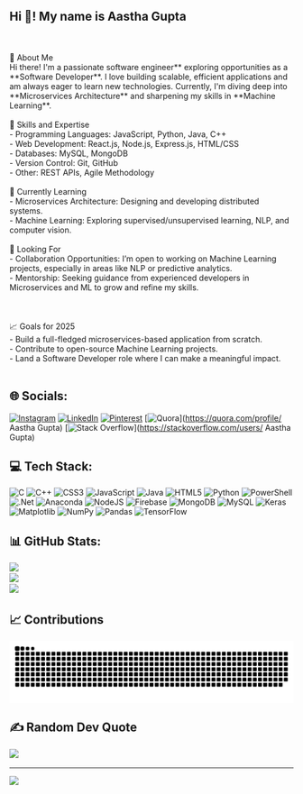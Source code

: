 <h2 align="left">Hi 👋! My name is Aastha Gupta </h2>
<br><br>💫 About Me<br>Hi there! I'm a passionate software engineer** exploring opportunities as a **Software Developer**. I love building scalable, efficient applications and am always eager to learn new technologies. Currently, I'm diving deep into **Microservices Architecture** and sharpening my skills in **Machine Learning**.  <br><br>🚀 Skills and Expertise<br>- Programming Languages: JavaScript, Python, Java, C++  <br>- Web Development: React.js, Node.js, Express.js, HTML/CSS  <br>- Databases: MySQL, MongoDB  <br>- Version Control: Git, GitHub    <br>- Other: REST APIs, Agile Methodology  <br><br>🌱 Currently Learning<br>- Microservices Architecture: Designing and developing distributed systems.  <br>- Machine Learning: Exploring supervised/unsupervised learning, NLP, and computer vision.  <br><br>🤝 Looking For<br>- Collaboration Opportunities: I’m open to working on Machine Learning projects, especially in areas like NLP or predictive analytics.  <br>- Mentorship: Seeking guidance from experienced developers in Microservices and ML to grow and refine my skills.  <br><br><br><br>📈 Goals for 2025<br>- Build a full-fledged microservices-based application from scratch.  <br>- Contribute to open-source Machine Learning projects.  <br>- Land a Software Developer role where I can make a meaningful impact.  <br><br>


## 🌐 Socials:
[![Instagram](https://img.shields.io/badge/Instagram-%23E4405F.svg?logo=Instagram&logoColor=white)](https://instagram.com/19aastha99) [![LinkedIn](https://img.shields.io/badge/LinkedIn-%230077B5.svg?logo=linkedin&logoColor=white)](https://linkedin.com/in/www.linkedin.com/in/aastha-gupta-2270b4147) [![Pinterest](https://img.shields.io/badge/Pinterest-%23E60023.svg?logo=Pinterest&logoColor=white)](https://pinterest.com/aastha1999gupta) [![Quora](https://img.shields.io/badge/Quora-%23B92B27.svg?logo=Quora&logoColor=white)](https://quora.com/profile/ Aastha Gupta) [![Stack Overflow](https://img.shields.io/badge/-Stackoverflow-FE7A16?logo=stack-overflow&logoColor=white)](https://stackoverflow.com/users/ Aastha Gupta) 

## 💻 Tech Stack:
![C](https://img.shields.io/badge/c-%2300599C.svg?style=plastic&logo=c&logoColor=white) ![C++](https://img.shields.io/badge/c++-%2300599C.svg?style=plastic&logo=c%2B%2B&logoColor=white) ![CSS3](https://img.shields.io/badge/css3-%231572B6.svg?style=plastic&logo=css3&logoColor=white) ![JavaScript](https://img.shields.io/badge/javascript-%23323330.svg?style=plastic&logo=javascript&logoColor=%23F7DF1E) ![Java](https://img.shields.io/badge/java-%23ED8B00.svg?style=plastic&logo=openjdk&logoColor=white) ![HTML5](https://img.shields.io/badge/html5-%23E34F26.svg?style=plastic&logo=html5&logoColor=white) ![Python](https://img.shields.io/badge/python-3670A0?style=plastic&logo=python&logoColor=ffdd54) ![PowerShell](https://img.shields.io/badge/PowerShell-%235391FE.svg?style=plastic&logo=powershell&logoColor=white) ![.Net](https://img.shields.io/badge/.NET-5C2D91?style=plastic&logo=.net&logoColor=white) ![Anaconda](https://img.shields.io/badge/Anaconda-%2344A833.svg?style=plastic&logo=anaconda&logoColor=white) ![NodeJS](https://img.shields.io/badge/node.js-6DA55F?style=plastic&logo=node.js&logoColor=white) ![Firebase](https://img.shields.io/badge/firebase-a08021?style=plastic&logo=firebase&logoColor=ffcd34) ![MongoDB](https://img.shields.io/badge/MongoDB-%234ea94b.svg?style=plastic&logo=mongodb&logoColor=white) ![MySQL](https://img.shields.io/badge/mysql-4479A1.svg?style=plastic&logo=mysql&logoColor=white) ![Keras](https://img.shields.io/badge/Keras-%23D00000.svg?style=plastic&logo=Keras&logoColor=white) ![Matplotlib](https://img.shields.io/badge/Matplotlib-%23ffffff.svg?style=plastic&logo=Matplotlib&logoColor=black) ![NumPy](https://img.shields.io/badge/numpy-%23013243.svg?style=plastic&logo=numpy&logoColor=white) ![Pandas](https://img.shields.io/badge/pandas-%23150458.svg?style=plastic&logo=pandas&logoColor=white) ![TensorFlow](https://img.shields.io/badge/TensorFlow-%23FF6F00.svg?style=plastic&logo=TensorFlow&logoColor=white)
## 📊 GitHub Stats:
![](https://github-readme-stats.vercel.app/api?username=19Aastha99&theme=highcontrast&hide_border=false&include_all_commits=true&count_private=true)<br/>
![](https://github-readme-streak-stats.herokuapp.com/?user=19Aastha99&theme=highcontrast&hide_border=false)<br/>
![](https://github-readme-stats.vercel.app/api/top-langs/?username=19Aastha99&theme=highcontrast&hide_border=false&include_all_commits=true&count_private=true&layout=compact)
## 📈 Contributions
<img  align="center" src="https://raw.githubusercontent.com/platane/snk/output/github-contribution-grid-snake.svg" alt="Snake animation" />

## ✍️ Random Dev Quote
![](https://quotes-github-readme.vercel.app/api?type=horizontal&theme=radical)

---
[![](https://visitcount.itsvg.in/api?id=19Aastha99&icon=0&color=0)](https://visitcount.itsvg.in)

<!-- Proudly created with GPRM ( https://gprm.itsvg.in ) -->
